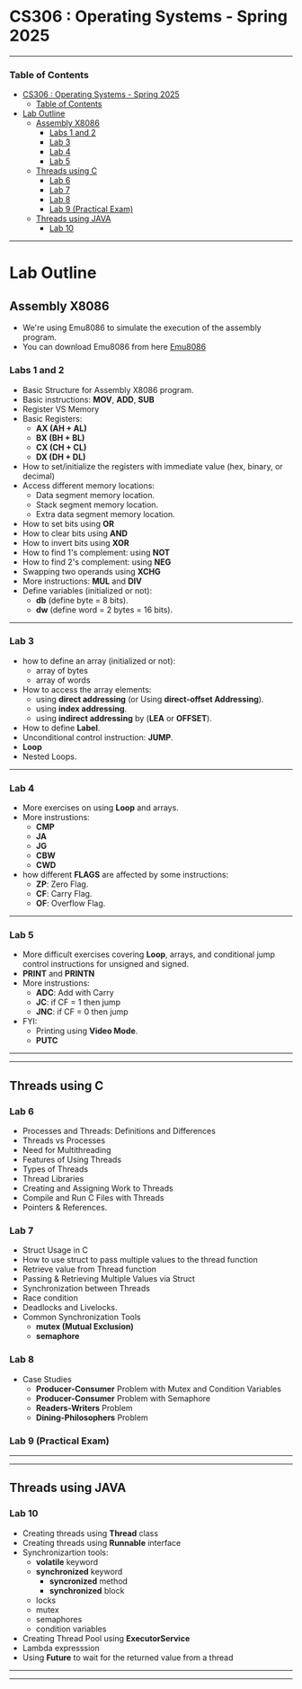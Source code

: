 # CS306 : Operating Systems - Spring 2025

---

<!-- @import "[TOC]" {cmd="toc" depthFrom=1 depthTo=6 orderedList=false} -->

<!-- code_chunk_output -->
### Table of Contents
- [CS306 : Operating Systems - Spring 2025](#cs306--operating-systems---spring-2025)
    - [Table of Contents](#table-of-contents)
- [Lab Outline](#lab-outline)
  - [Assembly X8086](#assembly-x8086)
    - [Labs 1 and 2](#labs-1-and-2)
    - [Lab 3](#lab-3)
    - [Lab 4](#lab-4)
    - [Lab 5](#lab-5)
  - [Threads using C](#threads-using-c)
    - [Lab 6](#lab-6)
    - [Lab 7](#lab-7)
    - [Lab 8](#lab-8)
    - [Lab 9 (Practical Exam)](#lab-9-practical-exam)
  - [Threads using JAVA](#threads-using-java)
    - [Lab 10](#lab-10)

<!-- /code_chunk_output -->

***

# Lab Outline

## Assembly X8086

- We're using Emu8086 to simulate the execution of the assembly program.
- You can download Emu8086 from here
 [Emu8086](https://archive.org/details/Emu8086V408r11)

### Labs 1 and 2

- Basic Structure for Assembly X8086 program.
- Basic instructions: **MOV**, **ADD**, **SUB**
- Register VS Memory
- Basic Registers:
  - **AX (AH + AL)**
  - **BX (BH + BL)**
  - **CX (CH + CL)**
  - **DX (DH + DL)**
- How to set/initialize the registers with immediate value (hex, binary, or decimal)
- Access different memory locations:
  - Data segment memory location.
  - Stack segment memory location.
  - Extra data segment memory location.
- How to set bits using **OR**
- How to clear bits using **AND**
- How to invert bits using **XOR**
- How to find 1's complement: using **NOT**
- How to find 2's complement: using **NEG**
- Swapping two operands using **XCHG**
- More instructions: **MUL** and **DIV**
- Define variables (initialized or not):
  - **db** (define byte = 8 bits).
  - **dw** (define word = 2 bytes = 16 bits).

***

### Lab 3

- how to define an array (initialized or not):
  - array of bytes
  - array of words
- How to access the array elements:
  - using **direct addressing** (or Using **direct-offset Addressing**).
  - using **index addressing**.
  - using **indirect addressing** by (**LEA** or **OFFSET**).
- How to define **Label**.
- Unconditional control instruction: **JUMP**.
- **Loop**
- Nested Loops.

***

### Lab 4

- More exercises on using **Loop** and arrays.
- More instrustions:
  - **CMP**
  - **JA**
  - **JG**
  - **CBW**
  - **CWD**
- how different **FLAGS** are affected by some instructions:
  - **ZP**: Zero Flag.
  - **CF**: Carry Flag.
  - **OF**: Overflow Flag.

***

### Lab 5

- More difficult exercises covering **Loop**,  arrays, and conditional jump control instructions for unsigned and signed.
- **PRINT** and **PRINTN**
- More instrustions:
  - **ADC**: Add with Carry
  - **JC**: if CF = 1 then jump
  - **JNC**: if CF = 0 then jump
- FYI:
  - Printing using **Video Mode**.
  - **PUTC**

***
***

## Threads using C

### Lab 6

- Processes and Threads: Definitions and Differences
- Threads vs Processes
- Need for Multithreading
- Features of Using Threads
- Types of Threads
- Thread Libraries
- Creating and Assigning Work to Threads
- Compile and Run C Files with Threads
- Pointers & References.

### Lab 7

- Struct Usage in C
- How to use struct to pass multiple values to the thread function
- Retrieve value from Thread function
- Passing & Retrieving Multiple Values via Struct
- Synchronization between Threads
- Race condition
- Deadlocks and Livelocks.
- Common Synchronization Tools
  - **mutex (Mutual Exclusion)**
  - **semaphore**

### Lab 8

- Case Studies
  - **Producer-Consumer** Problem with Mutex and Condition Variables
  - **Producer-Consumer** Problem with Semaphore
  - **Readers-Writers** Problem
  - **Dining-Philosophers** Problem

### Lab 9 (Practical Exam)

***
***

## Threads using JAVA

### Lab 10

- Creating threads using **Thread** class
- Creating threads using **Runnable** interface
- Synchronizartion tools:
  - **volatile** keyword
  - **synchronized** keyword
    - **syncronized** method
    - **synchronized** block
  - locks
  - mutex
  - semaphores
  - condition variables
- Creating Thread Pool using **ExecutorService**
- Lambda expresssion
- Using **Future** to wait for the returned value from a thread

***
***
